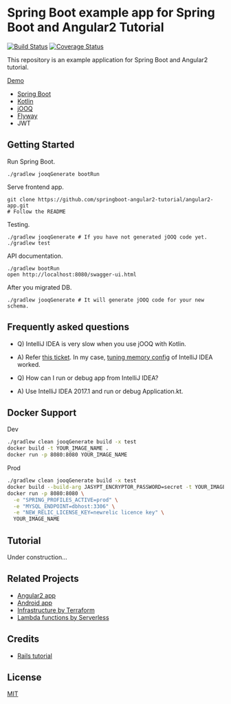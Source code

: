 # Spring Boot example app for Spring Boot and Angular2 Tutorial
 
[![Build Status](https://travis-ci.org/springboot-angular2-tutorial/boot-app.svg?branch=master)](https://travis-ci.org/springboot-angular2-tutorial/boot-app)
[![Coverage Status](https://coveralls.io/repos/github/springboot-angular2-tutorial/boot-app/badge.svg?branch=master)](https://coveralls.io/github/springboot-angular2-tutorial/boot-app?branch=master)

This repository is an example application for Spring Boot and Angular2 tutorial.

[Demo](https://micropost.hana053.com/)

* [Spring Boot](https://projects.spring.io/spring-boot/)
* [Kotlin](https://kotlinlang.org/)
* [jOOQ](https://www.jooq.org/)
* [Flyway](https://flywaydb.org/)
* JWT

## Getting Started

Run Spring Boot.

```
./gradlew jooqGenerate bootRun
```

Serve frontend app.

```
git clone https://github.com/springboot-angular2-tutorial/angular2-app.git
# Follow the README
```

Testing.

```
./gradlew jooqGenerate # If you have not generated jOOQ code yet.
./gradlew test
```

API documentation.

```
./gradlew bootRun
open http://localhost:8080/swagger-ui.html
```

After you migrated DB.
```
./gradlew jooqGenerate # It will generate jOOQ code for your new schema.
```

## Frequently asked questions

* Q) IntelliJ IDEA is very slow when you use jOOQ with Kotlin.
* A) Refer [this ticket](https://youtrack.jetbrains.com/issue/KT-10978). In my case, [tuning memory config](https://youtrack.jetbrains.com/issue/KT-10978#comment=27-1519260) of IntelliJ IDEA worked.

* Q) How can I run or debug app from IntelliJ IDEA?
* A) Use IntelliJ IDEA 2017.1 and run or debug Application.kt.

## Docker Support

Dev

```bash
./gradlew clean jooqGenerate build -x test
docker build -t YOUR_IMAGE_NAME .
docker run -p 8080:8080 YOUR_IMAGE_NAME
```

Prod

```bash
./gradlew clean jooqGenerate build -x test
docker build --build-arg JASYPT_ENCRYPTOR_PASSWORD=secret -t YOUR_IMAGE_NAME .
docker run -p 8080:8080 \
  -e "SPRING_PROFILES_ACTIVE=prod" \
  -e "MYSQL_ENDPOINT=dbhost:3306" \
  -e "NEW_RELIC_LICENSE_KEY=newrelic licence key" \
  YOUR_IMAGE_NAME
```

## Tutorial

Under construction...

## Related Projects

* [Angular2 app](https://github.com/springboot-angular2-tutorial/angular2-app)
* [Android app](https://github.com/springboot-angular2-tutorial/android-app)
* [Infrastructure by Terraform](https://github.com/springboot-angular2-tutorial/micropost-formation)
* [Lambda functions by Serverless](https://github.com/springboot-angular2-tutorial/micropost-functions)

## Credits

* [Rails tutorial](https://github.com/railstutorial/sample_app_rails_4)

## License

[MIT](/LICENSE)

